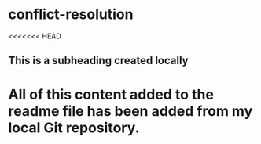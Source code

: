 # conflict-resolution
<<<<<<< HEAD
## This is a subheading created locally
All of this content added to the readme file has been added from my local Git repository.
=======

